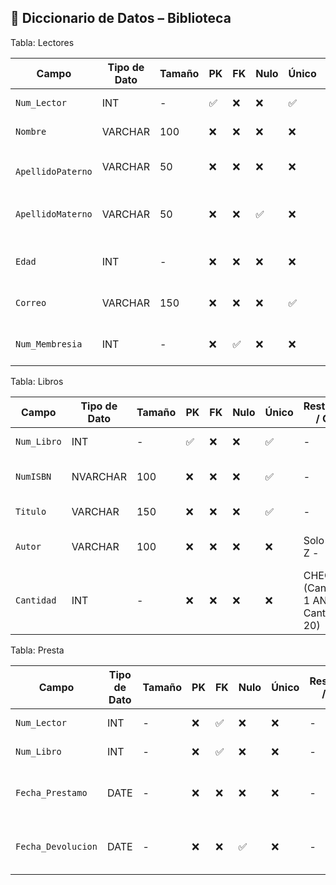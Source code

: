 ## 📘 Diccionario de Datos – Biblioteca

 Tabla: Lectores

| Campo              | Tipo de Dato | Tamaño | PK  | FK  | Nulo | Único | Restricciones / CHECK                           | Referencia a                    | Descripción                          |
|--------------------|--------------|--------|-----|-----|------|--------|-------------------------------------------------|---------------------------------|--------------------------------------|
| `Num_Lector`        | INT          | -      | ✅   | ❌   | ❌   | ✅     |  -                                           | -                               | Identificador del lector             |
| ` Nombre `            | VARCHAR      | 100    | ❌   | ❌   | ❌   | ❌     |  - | -                               | Nombre del lector                    |
| ` ApellidoPaterno`      | VARCHAR      | 50     | ❌   | ❌   | ❌   | ❌     | -   | -     | Apellido paterno del lector          |
| `ApellidoMaterno`      | VARCHAR      | 50     | ❌   | ❌   | ✅   | ❌     | -     | -     | Apellido materno del lector (opcional)|
| `Edad`                | INT          | -      | ❌   | ❌   | ❌   | ❌     |CHECK (Edad >= 18 AND Edad <= 120)  | - | Edad del lector                      |
| `Correo`               | VARCHAR      | 150    | ❌   | ❌   | ❌   | ✅     | - | -| Correo electrónico del lector        |
| `Num_Membresia`        | INT          | -      | ❌   | ✅   | ❌   | ❌     | -  |-       | Número de membresía del lector       |


Tabla: Libros

| Campo          | Tipo de Dato | Tamaño | PK  | FK  | Nulo | Único | Restricciones / CHECK                          | Referencia a        | Descripción                          |
|----------------|--------------|--------|-----|-----|------|--------|-----------------------------------------------|---------------------|--------------------------------------|
| `Num_Libro`        | INT          | -      | ✅   | ❌   | ❌   | ✅     | - | - | Identificador del libro              |
| `NumISBN`        | NVARCHAR     | 100    | ❌   | ❌   | ❌   | ✅     | -| - | Código ISBN del libro                |
| `Titulo`         | VARCHAR      | 150    | ❌   | ❌   | ❌   | ✅     | -  | -| Título del libro                     |
| `Autor`          | VARCHAR      | 100    | ❌   | ❌   | ❌   | ❌     | Solo letras A-Z -| - |Nombre del autor del libro     
| `Cantidad`       | INT          | -      | ❌   | ❌   | ❌   | ❌     | CHECK (Cantidad >= 1 AND Cantidad <= 20)   | - | Existencia disponible de ese libro |



 Tabla: Presta

| Campo            | Tipo de Dato | Tamaño | PK  | FK  | Nulo | Único | Restricciones / CHECK                | Referencia a          | Descripción                          |
|------------------|--------------|--------|-----|-----|------|--------|--------------------------------------|-----------------------|--------------------------------------|
| `Num_Lector`       | INT          | -      | ❌   | ✅   | ❌   | ❌     |  - | Lectores(Num_Lector)  | Identificador del lector             |
| `Num_Libro`        | INT          | -      |❌   | ✅   | ❌   | ❌     |  - | Libros(Num_Libro)     | Identificador del libro              |
| `Fecha_Prestamo`   | DATE         | -      | ❌   | ❌   | ❌   | ❌     |-| -| Fecha en que se presta el libro      |
| `Fecha_Devolucion` | DATE         | -      | ❌   | ❌   | ✅   | ❌     | -  | - | Fecha en que se devuelve el libro    |

